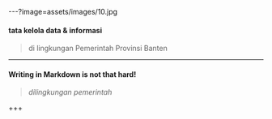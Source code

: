 ---?image=assets/images/10.jpg
#### **tata kelola data & informasi**

> di lingkungan Pemerintah Provinsi Banten
---

#### __Writing in Markdown is not that hard!__
> _dilingkungan pemerintah_

+++
